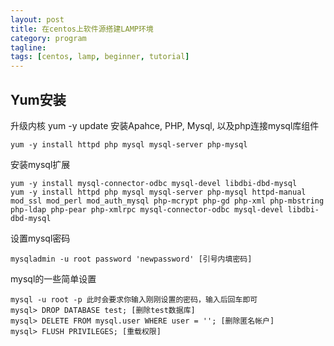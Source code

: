 ```yaml
---
layout: post
title: 在centos上软件源搭建LAMP环境
category: program
tagline: 
tags: [centos, lamp, beginner, tutorial]
---
```


## Yum安装
升级内核 yum -y update
安装Apahce, PHP, Mysql, 以及php连接mysql库组件

```shell
yum -y install httpd php mysql mysql-server php-mysql
```

安装mysql扩展

```shell
yum -y install mysql-connector-odbc mysql-devel libdbi-dbd-mysql
yum -y install httpd php mysql mysql-server php-mysql httpd-manual mod_ssl mod_perl mod_auth_mysql php-mcrypt php-gd php-xml php-mbstring php-ldap php-pear php-xmlrpc mysql-connector-odbc mysql-devel libdbi-dbd-mysql
```

设置mysql密码

```shell
mysqladmin -u root password 'newpassword' [引号内填密码]
```

mysql的一些简单设置

```shell
mysql -u root -p 此时会要求你输入刚刚设置的密码，输入后回车即可
mysql> DROP DATABASE test; [删除test数据库]
mysql> DELETE FROM mysql.user WHERE user = ''; [删除匿名帐户]
mysql> FLUSH PRIVILEGES; [重载权限]
```